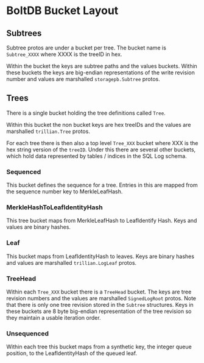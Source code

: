 # BoltDB Bucket Layout

## Subtrees

Subtree protos are under a bucket per tree. The bucket name is `Subtree_XXXX`
where XXXX is the treeID in hex.

Within the bucket the keys are subtree paths and the values buckets. Within these
buckets the keys are big-endian representations of the write revision number and
values are marshalled `storagepb.Subtree` protos.

## Trees

There is a single bucket holding the tree definitions called `Tree`.

Within this bucket the non bucket keys are hex treeIDs and the values are 
marshalled `trillian.Tree` protos.

For each tree there is then also a top level `Tree_XXX` bucket where XXX is the hex
string version of the `treeID`. Under this there are several other buckets,
which hold data represented by tables / indices in the SQL Log schema.

### Sequenced

This bucket defines the sequence for a tree. Entries in this are mapped from
the sequence number key to MerkleLeafHash.

### MerkleHashToLeafIdentityHash

This tree bucket maps from MerkleLeafHash to LeafIdentify Hash. Keys and values
are binary hashes.

### Leaf

This bucket maps from LeafIdentityHash to leaves. Keys are binary hashes and values
are marshalled `trillian.LogLeaf` protos.

### TreeHead

Within each `Tree_XXX` bucket there is a `TreeHead` bucket. The keys are tree revision numbers
and the values are marshalled `SignedLogRoot` protos. Note that there is only
one tree revision stored in the `Subtree` structures. Keys in these buckets are 8
byte big-endian representation of the tree revision so they maintain a usable
iteration order.

### Unsequenced

Within each tree this bucket maps from a synthetic key, the integer queue position,
to the LeafIdentityHash of the queued leaf.
